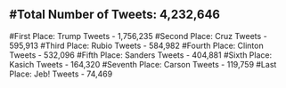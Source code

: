 #Total Number of Tweets: 4,232,646 
---
#First Place: Trump Tweets - 1,756,235
#Second Place: Cruz Tweets - 595,913
#Third Place: Rubio Tweets - 584,982
#Fourth Place: Clinton Tweets - 532,096
#Fifth Place: Sanders Tweets - 404,881
#Sixth Place: Kasich Tweets - 164,320
#Seventh Place: Carson Tweets - 119,759
#Last Place: Jeb! Tweets - 74,469
